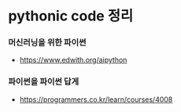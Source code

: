 # pythonic code 정리

### 머신러닝을 위한 파이썬

- https://www.edwith.org/aipython

### 파이썬을 파이썬 답게

- https://programmers.co.kr/learn/courses/4008
